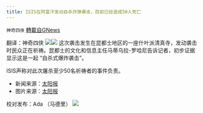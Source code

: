 ```yaml
---
title: ISIS在阿富汗发动自杀炸弹袭击，目前已经造成50人死亡
---
```

`神奇四侠` [轉載自GNews](https://gnews.org/zh-hans/1581933/)

翻译：神奇四侠
![](https://assets.gnews.org/wp-content/uploads/2021/10/Snipaste_2021-10-08_21-01-32.png)![](https://assets.gnews.org/wp-content/uploads/2021/10/Snipaste_2021-10-08_21-04-40.png)
这次袭击发生在昆都士地区的一座什叶派清真寺，发动袭击时民众正在祈祷。昆都士的文化和信息主任马蒂乌拉-罗哈尼告诉记者，初步证据显示这是一起 “自杀式爆炸袭击”。

ISIS声称对此次屠杀至少50名祈祷者的事件负责。

- 新闻来源：[太阳报](https://www.thesun.co.uk/news/16368002/jihadi-maniacs-blow-themselves-up-in-friday-prayer-in-afghanistan-killing-100-worshippers/)
- 图片来源：[太阳报](https://www.thesun.co.uk/news/16368002/jihadi-maniacs-blow-themselves-up-in-friday-prayer-in-afghanistan-killing-100-worshippers/)


校对发布：Ada （马德里）
![](https://assets.gnews.org/wp-content/uploads/2021/10/41bf97c0-3bb2-4a07-ad75-91b96dc3203c.jpg)
